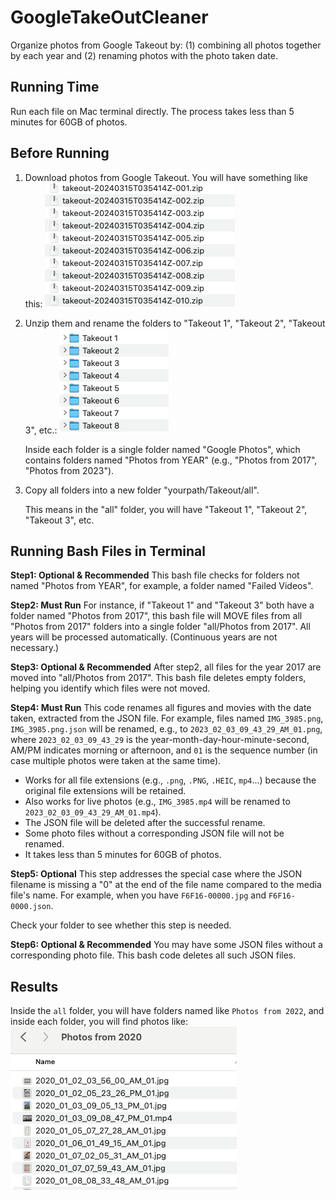 
# GoogleTakeOutCleaner
Organize photos from Google Takeout by: (1) combining all photos together by each year and (2) renaming photos with the photo taken date.

## Running Time
Run each file on Mac terminal directly. The process takes less than 5 minutes for 60GB of photos.

## Before Running
1. Download photos from Google Takeout. You will have something like this:
![Enter image description here](https://github.com/zhaotianjing/GoogleTakeOutCleaner/blob/main/fig1.png)
2. Unzip them and rename the folders to "Takeout 1", "Takeout 2", "Takeout 3", etc.:
![Enter image description here](https://github.com/zhaotianjing/GoogleTakeOutCleaner/blob/main/fig2.png)
   
   Inside each folder is a single folder named "Google Photos", which contains folders named "Photos from YEAR" (e.g., "Photos from 2017", "Photos from 2023"). 

3. Copy all folders into a new folder "yourpath/Takeout/all".

   This means in the "all" folder, you will have "Takeout 1", "Takeout 2", "Takeout 3", etc.

## Running Bash Files in Terminal
**Step1: Optional & Recommended**
This bash file checks for folders not named "Photos from YEAR", for example, a folder named "Failed Videos".

**Step2: Must Run**
For instance, if "Takeout 1" and "Takeout 3" both have a folder named "Photos from 2017", this bash file will MOVE files from all "Photos from 2017" folders into a single folder "all/Photos from 2017". 
All years will be processed automatically. (Continuous years are not necessary.)

**Step3: Optional & Recommended**
After step2, all files for the year 2017 are moved into "all/Photos from 2017". This bash file deletes empty folders, helping you identify which files were not moved.

**Step4: Must Run**
This code renames all figures and movies with the date taken, extracted from the JSON file. For example, files named `IMG_3985.png`, `IMG_3985.png.json` will be renamed, e.g., to `2023_02_03_09_43_29_AM_01.png`, where `2023_02_03_09_43_29` is the year-month-day-hour-minute-second, AM/PM indicates morning or afternoon, and `01` is the sequence number (in case multiple photos were taken at the same time).

- Works for all file extensions (e.g., `.png`, `.PNG`, `.HEIC`, `mp4`...) because the original file extensions will be retained.
- Also works for live photos (e.g., `IMG_3985.mp4` will be renamed to `2023_02_03_09_43_29_AM_01.mp4`).
- The JSON file will be deleted after the successful rename.
- Some photo files without a corresponding JSON file will not be renamed.
- It takes less than 5 minutes for 60GB of photos.

**Step5: Optional**
This step addresses the special case where the JSON filename is missing a "0" at the end of the file name compared to the media file's name. For example, when you have `F6F16-00000.jpg` and `F6F16-0000.json`.

Check your folder to see whether this step is needed.

**Step6: Optional & Recommended**
You may have some JSON files without a corresponding photo file. This bash code deletes all such JSON files.

## Results
Inside the `all` folder, you will have folders named like `Photos from 2022`, and inside each folder, you will find photos like:
![Enter image description here](https://github.com/zhaotianjing/GoogleTakeOutCleaner/blob/main/fig3.png)
